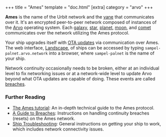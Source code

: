 +++ title = "Ames" template = "doc.html" [extra] category = "arvo" +++

**Ames** is the name of the Urbit network and the [vane](/docs/glossary/vane)
that communicates over it. It's an encrypted peer-to-peer network composed of
instances of the [Arvo](/docs/glossary/arvo) operating system. Each
[galaxy](/docs/glossary/galaxy), [star](/docs/glossary/star),
[planet](/docs/glossary/planet), [moon](/docs/glossary/moon), and
[comet](/docs/glossary/comet) communicates over the network utilizing the Ames
protocol.

Your ship upgrades itself with [OTA updates](/docs/glossary/ota-updates) via
communication over Ames. The web interface,
[Landscape](/docs/glossary/landscape), of ships can be accessed by typing
`sampel-palnet.arvo.network` into a browser, where `sampel-palnet` is the name
of your ship.

Network continuity occasionally needs to be broken, either at an individual
level to fix networking issues or at a network-wide level to update Arvo beyond
what OTA updates are capable of doing. These events are called
[breaches](/docs/glossary/breach).
### Further Reading

- [The Ames tutorial](/docs/arvo/ames/ames): An in-depth technical guide to the
  Ames protocol.
- [A Guide to Breaches](/using/id/guide-to-breaches): Instructions on handling
  continuity breaches (resets) on the Ames network.
- [Ship Troubleshooting](/using/os/ship-troubleshooting): General instructions
  on getting your ship to work, which includes network connectivity issues.
